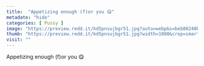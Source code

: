 ```yaml
---
title:  "Appetizing enough (f)or you 😋"
metadate: "hide"
categories: [ Pussy ]
image: "https://preview.redd.it/kd5pnsujbgr51.jpg?auto=webp&s=beb80240bd9560f99542abbb20004eaa263854c9"
thumb: "https://preview.redd.it/kd5pnsujbgr51.jpg?width=1080&crop=smart&auto=webp&s=cec3c143dcb6fedc3062ca6824a6afa31c18ed18"
visit: ""
---
```

Appetizing enough (f)or you 😋
